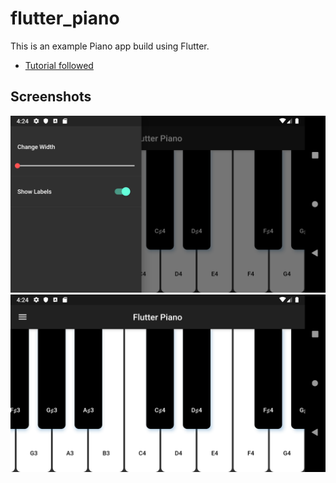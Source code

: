 # flutter_piano

This is an example Piano app build using Flutter. 

- [Tutorial followed](https://rodydavisjr.com/2019/03/12/making-a-piano/)

## Screenshots

![drawer](screenshots/drawer.png)
![piano](screenshots/piano.png)